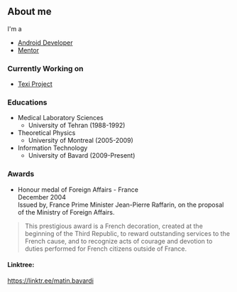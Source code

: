 ## About me
I'm a
- [Android Developer](https://texiproject.ca/)
- [Mentor](https://sites.google.com/site/cafeplanck/home)

<!---
- [Hobbyist Photographer](https://diansoha.com)
- [Big Music Fan](https://sites.google.com/view/liberomusics)
-->


### Currently Working on 
- [Texi Project](https://texiproject.ca/)

### Educations 
- Medical Laboratory Sciences 
  - University of Tehran (1988-1992)
- Theoretical Physics 
  - University of Montreal (2005-2009)
- Information Technology
  - University of Bavard (2009-Present)
  

### Awards
- Honour medal of Foreign Affairs - France    
December 2004   
Issued by, France Prime Minister Jean-Pierre Raffarin, on the proposal of the Ministry of Foreign Affairs.   
> This prestigious award is a French decoration, created at the beginning of the Third Republic, to reward outstanding services to the French cause, and to recognize acts of courage and devotion to duties performed for French citizens outside of France.




#### Linktree:
https://linktr.ee/matin.bavardi

